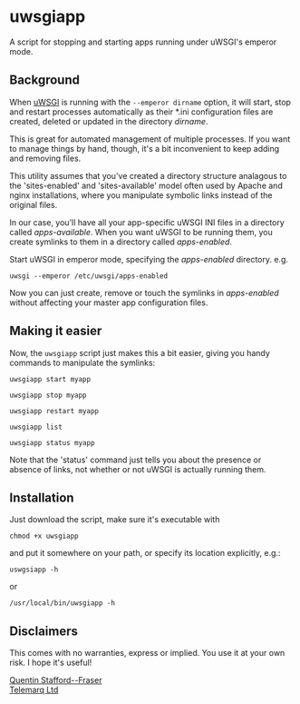uwsgiapp
========

A script for stopping and starting apps running under uWSGI's emperor mode.

## Background

When [uWSGI][1] is running with the `--emperor dirname` option, it will start, stop and restart processes
automatically as their \*.ini configuration files are created, deleted or updated in the directory *dirname*.

This is great for automated management of multiple processes. If you want to manage things by hand, though, it's a bit inconvenient to keep adding and removing files.

This utility assumes that you've created a directory structure analagous to the 'sites-enabled' and 'sites-available'
model often used by Apache and nginx installations, where you manipulate symbolic links instead of the original files.  

In our case, you'll have all your app-specific uWSGI INI files in a directory called *apps-available*.  When you want uWSGI to be running them, you create symlinks to them in a directory called *apps-enabled*.

Start uWSGI in emperor mode, specifying the *apps-enabled* directory.  e.g.

    uwsgi --emperor /etc/uwsgi/apps-enabled

Now you can just create, remove or touch the symlinks in *apps-enabled* without affecting your master app configuration files.

## Making it easier

Now, the `uwsgiapp` script just makes this a bit easier, giving you handy commands to manipulate the symlinks:

    uwsgiapp start myapp

    uwsgiapp stop myapp

    uwsgiapp restart myapp

    uwsgiapp list

    uwsgiapp status myapp

Note that the 'status' command just tells you about the presence or absence of links, not whether or not uWSGI is actually running them.

## Installation

Just download the script, make sure it's executable with

    chmod +x uwsgiapp
    
and put it somewhere on your path, or specify its location explicitly, e.g.:

    uswgsiapp -h

or

    /usr/local/bin/uwsgiapp -h
    

## Disclaimers

This comes with no warranties, express or implied. You use it at your own risk.  I hope it's useful!

[Quentin Stafford--Fraser][2]  
[Telemarq Ltd][3]

[1]: http://uwsgi-docs.readthedocs.org
[2]: http://www.qandr.org
[3]: http://telemarq.com



